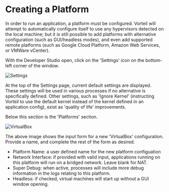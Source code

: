 # Creating a Platform

In order to run an application, a platform must be configured. Vorteil will attempt to automatically configure itself to use any hypervisors detected on the local machine; but it is still possible to add platforms with alternative configuration (such as GUI/headless modes), and even add supported remote platforms (such as Google Cloud Platform, Amazon Web Services, or VMWare vCenter).

With the Developer Studio open, click on the 'Settings' icon on the bottom-left corner of the window.

![Settings](https://storage.googleapis.com/vorteil-dl/assets/documentation/settings.png "Settings")

At the top of the Settings page, current default settings are displayed. These settings will be used in various processes if no alternative is specifically defined. Other settings, such as 'Ignore Kernel' (instructing Vorteil to use the default kernel instead of the kernel defined in an application config), exist as 'quality of life' improvements.

Below this section is the 'Platforms' section.

![VirtualBox](https://storage.googleapis.com/vorteil-dl/assets/documentation/vbox.png "Virtualbox Form")

The above image shows the input form for a new 'VirtualBox' configuration. Provide a name, and complete the rest of the form as desired. 

- Platform Name: a user defined name for the new platform configuation
- Network Interface: if provided with valid input, applications running on this platform will run on a bridged network. Leave blank for NAT.
- Super Debug: when active, processes will include more debug information in the logs relating to this platform.
- Headless: if checked, virtual machines will start up without a GUI window opening.